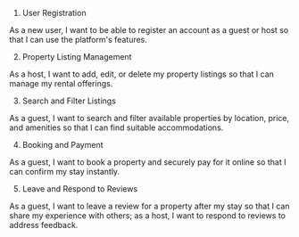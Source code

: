 1. User Registration

As a new user, I want to be able to register an account as a guest or host so that I can use the platform's features.

2. Property Listing Management

As a host, I want to add, edit, or delete my property listings so that I can manage my rental offerings.

3. Search and Filter Listings

As a guest, I want to search and filter available properties by location, price, and amenities so that I can find suitable accommodations.

4. Booking and Payment

As a guest, I want to book a property and securely pay for it online so that I can confirm my stay instantly.

5. Leave and Respond to Reviews

As a guest, I want to leave a review for a property after my stay so that I can share my experience with others; as a host, I want to respond to reviews to address feedback.
